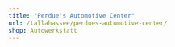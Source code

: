 ```yaml
---
title: "Perdue's Automotive Center"
url: /tallahassee/perdues-automotive-center/
shop: Autowerkstatt
---
```


